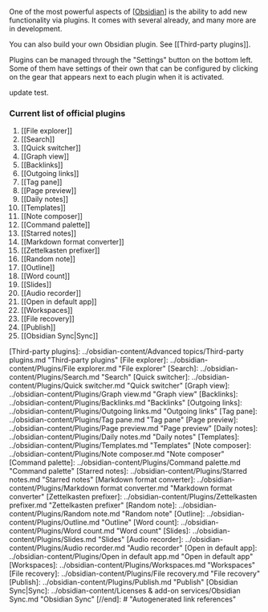One of the most powerful aspects of [[Obsidian]] is the ability to add new functionality via plugins. It comes with several already, and many more are in development.

You can also build your own Obsidian plugin. See [[Third-party plugins]].

Plugins can be managed through the "Settings" button on the bottom left. Some of them have settings of their own that can be configured by clicking on the gear that appears next to each plugin when it is activated.

update test.

### Current list of official plugins

1. [[File explorer]]
1. [[Search]]
1. [[Quick switcher]]
1. [[Graph view]]
1. [[Backlinks]]
1. [[Outgoing links]]
1. [[Tag pane]]
1. [[Page preview]]
1. [[Daily notes]]
1. [[Templates]]
1. [[Note composer]]
1. [[Command palette]]
1. [[Starred notes]]
1. [[Markdown format converter]]
1. [[Zettelkasten prefixer]]
1. [[Random note]]
1. [[Outline]]
1. [[Word count]]
1. [[Slides]]
1. [[Audio recorder]]
1. [[Open in default app]]
1. [[Workspaces]]
1. [[File recovery]]
1. [[Publish]]
1. [[Obsidian Sync|Sync]]

[//begin]: # "Autogenerated link references for markdown compatibility"
[obsidian]: ../content/tools/obsidian.md "obsidian"

[Third-party plugins]: ../obsidian-content/Advanced topics/Third-party plugins.md "Third-party plugins"
[File explorer]: ../obsidian-content/Plugins/File explorer.md "File explorer"
[Search]: ../obsidian-content/Plugins/Search.md "Search"
[Quick switcher]: ../obsidian-content/Plugins/Quick switcher.md "Quick switcher"
[Graph view]: ../obsidian-content/Plugins/Graph view.md "Graph view"
[Backlinks]: ../obsidian-content/Plugins/Backlinks.md "Backlinks"
[Outgoing links]: ../obsidian-content/Plugins/Outgoing links.md "Outgoing links"
[Tag pane]: ../obsidian-content/Plugins/Tag pane.md "Tag pane"
[Page preview]: ../obsidian-content/Plugins/Page preview.md "Page preview"
[Daily notes]: ../obsidian-content/Plugins/Daily notes.md "Daily notes"
[Templates]: ../obsidian-content/Plugins/Templates.md "Templates"
[Note composer]: ../obsidian-content/Plugins/Note composer.md "Note composer"
[Command palette]: ../obsidian-content/Plugins/Command palette.md "Command palette"
[Starred notes]: ../obsidian-content/Plugins/Starred notes.md "Starred notes"
[Markdown format converter]: ../obsidian-content/Plugins/Markdown format converter.md "Markdown format converter"
[Zettelkasten prefixer]: ../obsidian-content/Plugins/Zettelkasten prefixer.md "Zettelkasten prefixer"
[Random note]: ../obsidian-content/Plugins/Random note.md "Random note"
[Outline]: ../obsidian-content/Plugins/Outline.md "Outline"
[Word count]: ../obsidian-content/Plugins/Word count.md "Word count"
[Slides]: ../obsidian-content/Plugins/Slides.md "Slides"
[Audio recorder]: ../obsidian-content/Plugins/Audio recorder.md "Audio recorder"
[Open in default app]: ../obsidian-content/Plugins/Open in default app.md "Open in default app"
[Workspaces]: ../obsidian-content/Plugins/Workspaces.md "Workspaces"
[File recovery]: ../obsidian-content/Plugins/File recovery.md "File recovery"
[Publish]: ../obsidian-content/Plugins/Publish.md "Publish"
[Obsidian Sync|Sync]: ../obsidian-content/Licenses & add-on services/Obsidian Sync.md "Obsidian Sync"
[//end]: # "Autogenerated link references"
